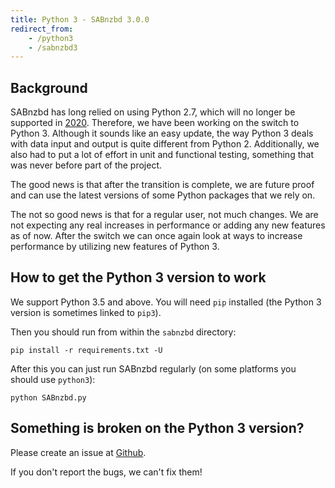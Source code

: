 ```yaml
---
title: Python 3 - SABnzbd 3.0.0
redirect_from:
    - /python3
    - /sabnzbd3
---
```


## Background

SABnzbd has long relied on using Python 2.7, which will no longer be supported in [2020](https://pythonclock.org/). Therefore, we have been working on the switch to Python 3.
Although it sounds like an easy update, the way Python 3 deals with data input and output is quite different from Python 2.
Additionally, we also had to put a lot of effort in unit and functional testing, something that was never before part of the project.

The good news is that after the transition is complete, we are future proof and can use the latest versions of some Python packages that we rely on.

The not so good news is that for a regular user, not much changes. We are not expecting any real increases in performance or adding any new features as of now.
After the switch we can once again look at ways to increase performance by utilizing new features of Python 3.

## How to get the Python 3 version to work

We support Python 3.5 and above. You will need `pip` installed (the Python 3 version is sometimes linked to `pip3`).

Then you should run from within the `sabnzbd` directory:
```
pip install -r requirements.txt -U
```

After this you can just run SABnzbd regularly (on some platforms you should use `python3`):
```
python SABnzbd.py
```

## Something is broken on the Python 3 version?

Please create an issue at [Github](https://github.com/sabnzbd/sabnzbd/issues/new).

If you don't report the bugs, we can't fix them!